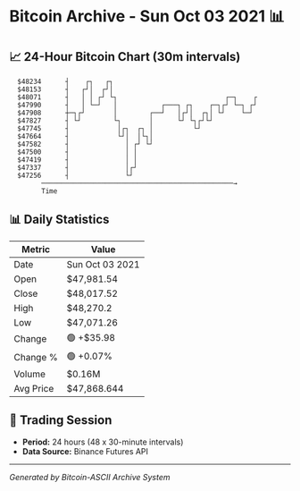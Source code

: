 # Bitcoin Archive - Sun Oct 03 2021 📊

## 📈 24-Hour Bitcoin Chart (30m intervals)

```
  $48234      ┤    ┌┐   ┌┐                                     
  $48153      ┤   ┌┘│  ┌┘│                                     
  $48071      ┤   │ │ ┌┘ └┐                           ┌─┐    ┌ 
  $47990      ┤   │ └─┘   │           ┌───┐ ┌┐    ┌─┐┌┘ └─┐ ┌┘ 
  $47908      ┼─┐┌┘       │        ┌──┘   │┌┘│  ┌┐│ └┘    └─┘  
  $47827      ┤ └┘        └┐       │      └┘ └┐┌┘└┘            
  $47745      ┤            │┌┐  ┌┐ │          └┘               
  $47664      ┤            └┘│  │└┐│                           
  $47582      ┤              │ ┌┘ └┘                           
  $47500      ┤              │ │                               
  $47419      ┤              │ │                               
  $47337      ┤              │┌┘                               
  $47256      ┤              └┘                                
        ────────────────────────────────────────────────→
        Time
```

## 📊 Daily Statistics

| Metric | Value |
|--------|-------|
| Date | Sun Oct 03 2021 |
| Open | $47,981.54 |
| Close | $48,017.52 |
| High | $48,270.2 |
| Low | $47,071.26 |
| Change | 🟢 +$35.98 |
| Change % | 🟢 +0.07% |
| Volume | $0.16M |
| Avg Price | $47,868.644 |

## 📅 Trading Session

- **Period:** 24 hours (48 x 30-minute intervals)
- **Data Source:** Binance Futures API

---
*Generated by Bitcoin-ASCII Archive System*
